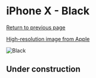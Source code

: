 # iPhone X - Black

[Return to previous page](/iphone_x)

[High-resolution image from Apple](https://store.storeimages.cdn-apple.com/8756/as-images.apple.com/is/MQTD2?wid=4500&hei=4500&fmt=png)

<div style="width: 500px"><img src="/almost_uncompressed/MQTD2.webp" alt="Black"></div>

## Under construction
